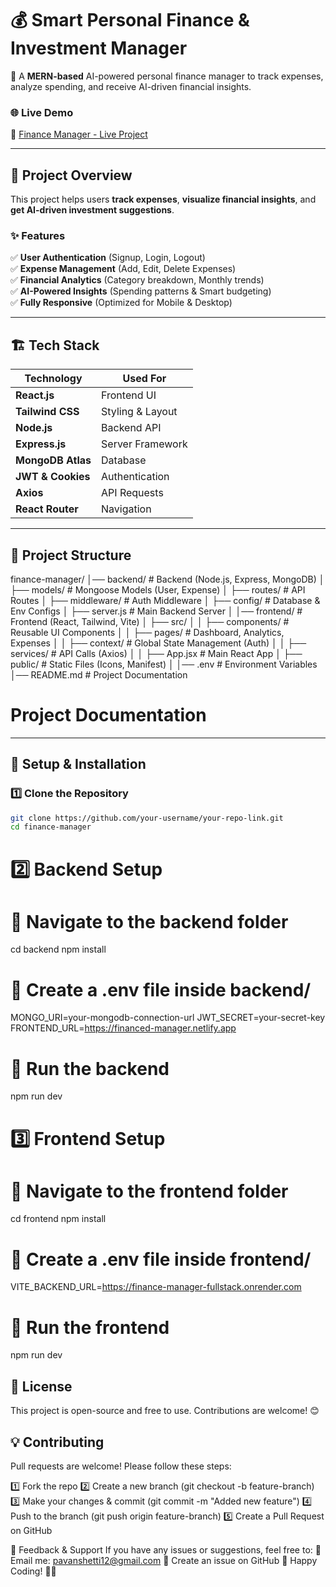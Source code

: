 # 💰 Smart Personal Finance & Investment Manager

🚀 A **MERN-based** AI-powered personal finance manager to track expenses, analyze spending, and receive AI-driven financial insights.  

### 🌐 **Live Demo**  
🔗 [Finance Manager - Live Project](https://financed-manager.netlify.app/)  

---

## 📸 **Project Overview**  
This project helps users **track expenses**, **visualize financial insights**, and **get AI-driven investment suggestions**.  
### ✨ **Features**  
✅ **User Authentication** (Signup, Login, Logout)  
✅ **Expense Management** (Add, Edit, Delete Expenses)  
✅ **Financial Analytics** (Category breakdown, Monthly trends)  
✅ **AI-Powered Insights** (Spending patterns & Smart budgeting)  
✅ **Fully Responsive** (Optimized for Mobile & Desktop)  

---

## 🏗️ **Tech Stack**  

| **Technology**      | **Used For**        |
|---------------------|--------------------|
| **React.js**       | Frontend UI        |
| **Tailwind CSS**   | Styling & Layout   |
| **Node.js**        | Backend API        |
| **Express.js**     | Server Framework   |
| **MongoDB Atlas**  | Database           |
| **JWT & Cookies**  | Authentication     |
| **Axios**          | API Requests       |
| **React Router**   | Navigation         |

---

## 📂 **Project Structure**  
finance-manager/
│── backend/               # Backend (Node.js, Express, MongoDB)
│   ├── models/            # Mongoose Models (User, Expense)
│   ├── routes/            # API Routes
│   ├── middleware/        # Auth Middleware
│   ├── config/            # Database & Env Configs
│   ├── server.js          # Main Backend Server
│
│── frontend/              # Frontend (React, Tailwind, Vite)
│   ├── src/
│   │   ├── components/    # Reusable UI Components
│   │   ├── pages/         # Dashboard, Analytics, Expenses
│   │   ├── context/       # Global State Management (Auth)
│   │   ├── services/      # API Calls (Axios)
│   │   ├── App.jsx        # Main React App
│   ├── public/            # Static Files (Icons, Manifest)
│
│── .env                   # Environment Variables
│── README.md              # Project Documentation

# Project Documentation

---

## 🚀 **Setup & Installation**  

### **1️⃣ Clone the Repository**  
```sh
git clone https://github.com/your-username/your-repo-link.git
cd finance-manager
```
# 2️⃣ Backend Setup
# 📁 Navigate to the backend folder
cd backend
npm install

# 🔹 Create a .env file inside backend/
MONGO_URI=your-mongodb-connection-url
JWT_SECRET=your-secret-key
FRONTEND_URL=https://financed-manager.netlify.app

# 🔹 Run the backend
npm run dev

# 3️⃣ Frontend Setup
# 📁 Navigate to the frontend folder
cd frontend
npm install

# 🔹 Create a .env file inside frontend/
VITE_BACKEND_URL=https://finance-manager-fullstack.onrender.com

# 🔹 Run the frontend
npm run dev

## 📜 License
This project is open-source and free to use. Contributions are welcome! 😊

## 💡 Contributing
Pull requests are welcome! Please follow these steps:

1️⃣ Fork the repo
2️⃣ Create a new branch (git checkout -b feature-branch)
3️⃣ Make your changes & commit (git commit -m "Added new feature")
4️⃣ Push to the branch (git push origin feature-branch)
5️⃣ Create a Pull Request on GitHub

💬 Feedback & Support
If you have any issues or suggestions, feel free to:
📧 Email me: pavanshetti12@gmail.com
📢 Create an issue on GitHub
🙌 Happy Coding! 🚀🔥
